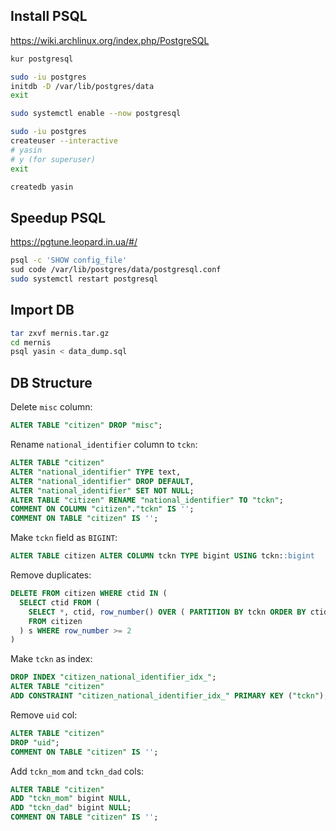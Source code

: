 ## Install PSQL

<https://wiki.archlinux.org/index.php/PostgreSQL>

```sh
kur postgresql

sudo -iu postgres
initdb -D /var/lib/postgres/data
exit

sudo systemctl enable --now postgresql

sudo -iu postgres
createuser --interactive
# yasin
# y (for superuser)
exit

createdb yasin
```

## Speedup PSQL

<https://pgtune.leopard.in.ua/#/>

```sh
psql -c 'SHOW config_file'
sud code /var/lib/postgres/data/postgresql.conf
sudo systemctl restart postgresql
```

## Import DB

```sh
tar zxvf mernis.tar.gz
cd mernis
psql yasin < data_dump.sql
```

## DB Structure

Delete `misc` column:
```sql
ALTER TABLE "citizen" DROP "misc";
```

Rename `national_identifier` column to `tckn`:
```sql
ALTER TABLE "citizen"
ALTER "national_identifier" TYPE text,
ALTER "national_identifier" DROP DEFAULT,
ALTER "national_identifier" SET NOT NULL;
ALTER TABLE "citizen" RENAME "national_identifier" TO "tckn";
COMMENT ON COLUMN "citizen"."tckn" IS '';
COMMENT ON TABLE "citizen" IS '';
```

Make `tckn` field as `BIGINT`:
```sql
ALTER TABLE citizen ALTER COLUMN tckn TYPE bigint USING tckn::bigint
```

Remove duplicates:
```sql
DELETE FROM citizen WHERE ctid IN (
  SELECT ctid FROM (
    SELECT *, ctid, row_number() OVER ( PARTITION BY tckn ORDER BY ctid )
    FROM citizen
  ) s WHERE row_number >= 2
)
```

Make `tckn` as index:
```sql
DROP INDEX "citizen_national_identifier_idx_";
ALTER TABLE "citizen"
ADD CONSTRAINT "citizen_national_identifier_idx_" PRIMARY KEY ("tckn");
```

Remove `uid` col:
```sql
ALTER TABLE "citizen"
DROP "uid";
COMMENT ON TABLE "citizen" IS '';
```

Add `tckn_mom` and `tckn_dad` cols:
```sql
ALTER TABLE "citizen"
ADD "tckn_mom" bigint NULL,
ADD "tckn_dad" bigint NULL;
COMMENT ON TABLE "citizen" IS '';
```
